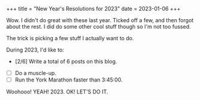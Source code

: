 +++
title = "New Year's Resolutions for 2023"
date = 2023-01-06
+++

Wow. I didn't do great with these last year.
Ticked off a few, and then forgot about the rest. I did do some other cool stuff though so I'm not too fussed.

The trick is picking a few stuff I actually want to do.

During 2023, I'd like to:
- [2/6] Write a total of 6 posts on this blog.
- [ ] Do a muscle-up.
- [ ] Run the York Marathon faster than 3:45:00.

Woohooo! YEAH! 2023. OK! LET'S DO IT.